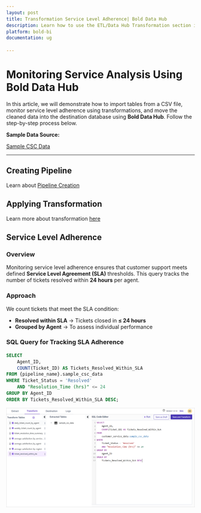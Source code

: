 ```yaml
---
layout: post
title: Transformation Service Level Adherence| Bold Data Hub
description: Learn how to use the ETL/Data Hub Transformation section in Bold BI Enterprise Edition. Discover simple steps to monitor the service level adherence and make the most of your analytics.
platform: bold-bi
documentation: ug

---
```


# Monitoring Service Analysis Using Bold Data Hub  

In this article, we will demonstrate how to import tables from a CSV file, monitor service level adherence using transformations, and move the cleaned data into the destination database using **Bold Data Hub**. Follow the step-by-step process below.

**Sample Data Source:**  

[Sample CSC Data](https://billiondata.s3.us-east-1.amazonaws.com/TestBedSamples/sample_csc_data.csv`)

---

## Creating Pipeline    

Learn about [Pipeline Creation](https://help.boldbi.com/working-with-data-sources/working-with-bold-data-hub/working-with-pipelines/)

## Applying Transformation

Learn more about transformation [here](https://help.boldbi.com/working-with-data-sources/working-with-bold-data-hub/transformation-preview/#transformation) 

## Service Level Adherence  

### Overview  

Monitoring service level adherence ensures that customer support meets defined **Service Level Agreement (SLA)** thresholds. This query tracks the number of tickets resolved within **24 hours** per agent.  

### Approach  

We count tickets that meet the SLA condition:  

- **Resolved within SLA** → Tickets closed in **≤ 24 hours**  
- **Grouped by Agent** → To assess individual performance  

### SQL Query for Tracking SLA Adherence  

```sql
SELECT 
    Agent_ID, 
    COUNT(Ticket_ID) AS Tickets_Resolved_Within_SLA 
FROM {pipeline_name}.sample_csc_data 
WHERE Ticket_Status = 'Resolved' 
    AND "Resolution_Time (hrs)" <= 24 
GROUP BY Agent_ID 
ORDER BY Tickets_Resolved_Within_SLA DESC;
```

![Tranformation Use Case](/static/assets/transformation-use-case/aggregation-and-summarization/images/ticket_sla.png#max-width=100%)
